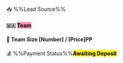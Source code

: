 📥 %%Lead Source%%[]()
#### 🇲🇦 <mark style="background: #FF5582A6;"><strong>Team</strong></mark> 
#### 🔢 **Team Size [Number] / [Price]PP**
💰 %%Payment Status%%<mark style="background: #FFF200; color: 000000;"><strong>Awaiting Deposit</strong></mark>